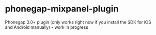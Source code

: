 phonegap-mixpanel-plugin
========================

Phonegap 3.0+ plugin (only works right now if you install the SDK for iOS and Android manually) - work in progress

